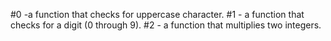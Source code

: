#0 -a function that checks for uppercase character.
#1 - a function that checks for a digit (0 through 9).
#2 - a function that multiplies two integers.
